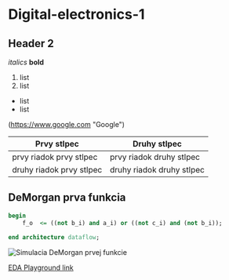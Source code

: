# Digital-electronics-1
## Header 2

*italics*
**bold**

1. list
2. list
* list
* list

(https://www.google.com "Google")

Prvy stlpec | Druhy stlpec
------------ | -------------
prvy riadok prvy stlpec | prvy riadok druhy stlpec
druhy riadok prvy stlpec | druhy riadok druhy stlpec


## DeMorgan prva funkcia
```vhdl
begin
    f_o  <= ((not b_i) and a_i) or ((not c_i) and (not b_i));
    
end architecture dataflow;
```
![Simulacia DeMorgan prvej funkcie](D:\malygit\Digital-electronics-1\Labs\01-gates\images\simFDmor)

[EDA Playground link](https://www.edaplayground.com/x/8LrZ)